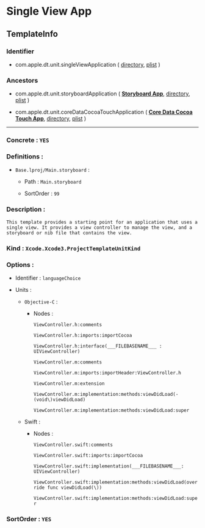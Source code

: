 # Single View App

## TemplateInfo

### Identifier

- com.apple.dt.unit.singleViewApplication ( [directory](/Applications/Xcode.app/Contents/Developer/Platforms/iPhoneOS.platform/Developer/Library/Xcode/Templates/Project%20Templates/iOS/Application/Single%20View%20App.xctemplate), [plist](/Applications/Xcode.app/Contents/Developer/Platforms/iPhoneOS.platform/Developer/Library/Xcode/Templates/Project%20Templates/iOS/Application/Single%20View%20App.xctemplate/TemplateInfo.plist) )

### Ancestors

- com.apple.dt.unit.storyboardApplication ( [**Storyboard App**](Storyboard%20App.md), [directory](/Applications/Xcode.app/Contents/Developer/Platforms/iPhoneOS.platform/Developer/Library/Xcode/Templates/Project%20Templates/iOS/Application/Storyboard%20App.xctemplate), [plist](/Applications/Xcode.app/Contents/Developer/Platforms/iPhoneOS.platform/Developer/Library/Xcode/Templates/Project%20Templates/iOS/Application/Storyboard%20App.xctemplate/TemplateInfo.plist) )

- com.apple.dt.unit.coreDataCocoaTouchApplication ( [**Core Data Cocoa Touch App**](Core%20Data%20Cocoa%20Touch%20App.md), [directory](/Applications/Xcode.app/Contents/Developer/Platforms/iPhoneOS.platform/Developer/Library/Xcode/Templates/Project%20Templates/iOS/Application/Core%20Data%20Cocoa%20Touch%20App.xctemplate), [plist](/Applications/Xcode.app/Contents/Developer/Platforms/iPhoneOS.platform/Developer/Library/Xcode/Templates/Project%20Templates/iOS/Application/Core%20Data%20Cocoa%20Touch%20App.xctemplate/TemplateInfo.plist) )

---

### Concrete : `YES`

### Definitions : 

- `Base.lproj/Main.storyboard` : 

	- Path : `Main.storyboard`

	- SortOrder : `99`

### Description : 

```
This template provides a starting point for an application that uses a single view. It provides a view controller to manage the view, and a storyboard or nib file that contains the view.
```

### Kind : `Xcode.Xcode3.ProjectTemplateUnitKind`

### Options : 

- Identifier : `languageChoice`

- Units : 

	- `Objective-C` : 

		- Nodes : 

			`ViewController.h:comments`

			`ViewController.h:imports:importCocoa`

			`ViewController.h:interface(___FILEBASENAME___ : UIViewController)`

			`ViewController.m:comments`

			`ViewController.m:imports:importHeader:ViewController.h`

			`ViewController.m:extension`

			`ViewController.m:implementation:methods:viewDidLoad(- (void\)viewDidLoad)`

			`ViewController.m:implementation:methods:viewDidLoad:super`

	- Swift : 

		- Nodes : 

			`ViewController.swift:comments`

			`ViewController.swift:imports:importCocoa`

			`ViewController.swift:implementation(___FILEBASENAME___: UIViewController)`

			`ViewController.swift:implementation:methods:viewDidLoad(override func viewDidLoad(\))`

			`ViewController.swift:implementation:methods:viewDidLoad:super`

### SortOrder : `YES`